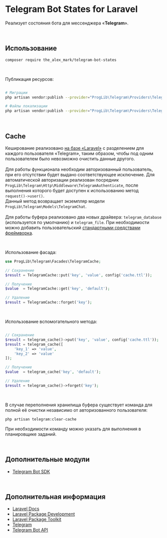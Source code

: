# Telegram Bot States for Laravel

Реализует состояния бота для мессенджера «**Telegram**».

<br>

## Использование

```bash
composer require the_alex_mark/telegram-bot-states
```

<br>

Публикация ресурсов:
```bash

# Миграции
php artisan vendor:publish --provider="ProgLib\Telegram\Providers\TelegramStatesServiceProvider" --tag="migrations"

# Файлы локализации
php artisan vendor:publish --provider="ProgLib\Telegram\Providers\TelegramStatesServiceProvider" --tag="translations"
```

<br>

## Cache

Кеширование реализовано [на базе «Laravel»](https://laravel.com/docs/9.x/cache) с разделением для каждого пользователя «Telegram», таким образом, чтобы под одним пользователем было невозможно очистить данные другого.
<br>
<br>
Для работы функционала необходим авторизованный пользователь, при его отсутствии будет выдано соответствующее исключение.
Для автоматической авторизации реализован посредник `ProgLib\Telegram\Http\Middleware\TelegramAuthenticate`, после выполнения которого будет доступен к использованию метод `request()->user()`.
<br>
Данный метод возвращает экземпляр модели `ProgLib\Telegram\Models\TelegramChat`.
<br>
<br>
Для работы буфера реализовано два новых драйвера: `telegram_database` (используется по умолчанию) и `telegram_file`. При необходимости можно добавить пользовательский [стандартными средствами фреймворка](https://laravel.com/docs/9.x/cache#adding-custom-cache-drivers).

<br>

Использование фасада:
```php
use ProgLib\Telegram\Facades\TelegramCache;

// Сохранение
$result = TelegramCache::put('key', 'value', config('cache.ttl'));

// Получение
$value  = TelegramCache::get('key', 'default');

// Удаление
$result = TelegramCache::forget('key');
```

<br>

Использование вспомогательного метода:
```php

// Сохранение
$result = telegram_cache()->put('key', 'value', config('cache.ttl'));
$result = telegram_cache([
    'key_1' => 'value',
    'key_2' => 'value'
]);

// Получение
$value  = telegram_cache('key', 'default');

// Удаление
$result = telegram_cache()->forget('key');
```

<br>

В случае переполнения хранилища буфера существует команда для полной её очистки независимо от авторизованного пользователя:
```bash
php artisan telegram:clear-cache
```
При необходимости команду можно указать для выполнения в планировщике заданий.

<br>

## Дополнительные модули

- [Telegram Bot SDK](https://github.com/irazasyed/telegram-bot-sdk)

<br>

## Дополнительная информация

- [Laravel Docs](https://laravel.com/docs)
- [Laravel Package Development](https://laravelpackage.com)
- [Laravel Package Toolkit](https://packages.tools/testbench)
- [Telegram](https://telegram.org)
- [Telegram Bot API](https://core.telegram.org/bots/api)
